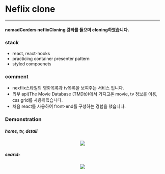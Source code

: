 # Neflix clone

---

#### nomadCorders neflixCloning 강좌를 들으며 cloning하였습니다.

### stack

- react, react-hooks
- practicing container presenter pattern
- styled compoenets

### comment

- nexflix스타일의 영화목록과 tv목록을 보여주는 서비스 입니다.
- 외부 api(The Movie Database (TMDb))에서 가지고온 movie, tv 정보를 이용, css grid를 사용하였습니다.
- 처음 react를 사용하여 front-end를 구성하는 경험을 했습니다.

### Demonstration

##### home, tv, detail

<p align="center">
  <img src='img/home&TV&Deatil.gif'/>
</p>

##### search

<p align="center">
  <img src='img/search.gif'/>
</p>
